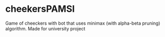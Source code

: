 # cheekersPAMSI
Game of cheeckers with bot that uses minimax (with alpha-beta pruning) algorithm. Made for university project

